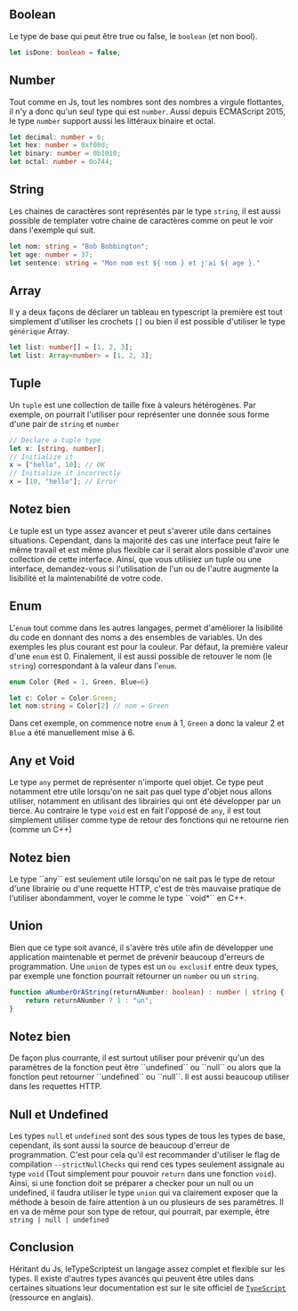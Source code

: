 ## Boolean

Le type de base qui peut être true ou false, le `boolean` (et non bool).

```Typescript
let isDone: boolean = false;
```

## Number

Tout comme en Js, tout les nombres sont des nombres a virgule flottantes, il n'y a donc qu'un seul type qui est `number`. Aussi depuis ECMAScript 2015, le type `number` support aussi les littéraux binaire et octal.

```Typescript
let decimal: number = 6;
let hex: number = 0xf00d;
let binary: number = 0b1010;
let octal: number = 0o744;
```

## String

Les chaines de caractères sont représentés par le type `string`, il est aussi possible de templater votre chaine de caractères comme on peut le voir dans l'exemple qui suit.
```TypeScript
let nom: string = "Bob Bobbington";
let age: number = 37;
let sentence: string = "Mon nom est ${ nom } et j'ai ${ age }."
```
## Array

Il y a deux façons de déclarer un tableau en typescript la première est tout simplement d'utiliser les crochets `[]` ou bien il est possible d'utiliser le type `générique` Array.
```TypeScript
let list: number[] = [1, 2, 3];
let list: Array<number> = [1, 2, 3];
```
## Tuple

Un `tuple` est une collection de taille fixe à valeurs hétérogènes. Par exemple, on pourrait l'utiliser pour représenter une donnée sous forme d'une pair de `string` et `number`

```TypeScript
// Declare a tuple type
let x: [string, number];
// Initialize it
x = ["hello", 10]; // OK
// Initialize it incorrectly
x = [10, "hello"]; // Error
```

<section class="panel warning">
  <div class="title">
    <h2><i class="fa fa-exclamation-circle"></i> Notez bien</h2>
  </div>
  <div class="content">
  <p>
    Le tuple est un type assez avancer et peut s'averer utile dans certaines situations. Cependant, dans la majorité des cas une interface peut faire le même travail et est même plus flexible car il serait alors possible d'avoir une collection de cette interface. Ainsi, que vous utilisiez un tuple ou une interface, demandez-vous si l'utilisation de l'un ou de l'autre augmente la lisibilité et la maintenabilité de votre code.
  </p>
  </div>
</section>

## Enum

L'`enum` tout comme dans les autres langages, permet d'améliorer la lisibilité du code en donnant des noms a des ensembles de variables. Un des exemples les plus courant est pour la couleur. Par défaut, la première valeur d'une `enum` est 0.
Finalement, il est aussi possible de retouver le nom (le `string`) correspondant à la valeur dans l'`enum`.
```TypeScript
enum Color {Red = 1, Green, Blue=6}

let c: Color = Color.Green;
let nom:string = Color[2] // nom = Green
```

Dans cet exemple, on commence notre `enum` à 1, ``Green`` a donc la valeur 2 et `Blue` a été manuellement mise à 6.

## Any et Void

Le type `any` permet de représenter n'importe quel objet. Ce type peut notamment etre utile lorsqu'on ne sait pas quel type d'objet nous allons utiliser, notamment en utilisant des librairies qui ont été développer par un tierce. 
Au contraire le type `void` est en fait l'opposé de `any`, il est tout simplement utiliser comme type de retour des fonctions qui ne retourne rien (comme un C++) 

<section class="panel warning">
  <div class="title">
    <h2><i class="fa fa-exclamation-circle"></i> Notez bien</h2>
  </div>
  <div class="content">
  <p>
    Le type ``any`` est seulement utile lorsqu'on ne sait pas le type de retour d'une librairie ou d'une requette HTTP, c'est de très mauvaise pratique de l'utiliser abondamment, voyer le comme le type ``void*`` en C++. 
  </p>
  </div>
</section>


## Union

Bien que ce type soit avancé, il s'avère très utile afin de développer une application maintenable et permet de prévenir beaucoup d'erreurs de programmation.
Une ``union`` de types est un ``ou exclusif`` entre deux types, par exemple une fonction pourrait retourner un `number` ou un `string`.

```TypeScript
function aNumberOrAString(returnANumber: boolean) : number | string {
    return returnANumber ? 1 : "un";
}
```

<section class="panel warning">
  <div class="title">
    <h2><i class="fa fa-exclamation-circle"></i> Notez bien</h2>
  </div>
  <div class="content">
  <p>
    De façon plus courrante, il est surtout utiliser pour prévenir qu'un des paramètres de la fonction peut être ``undefined`` ou ``null`` ou alors que la fonction peut retourner ``undefined`` ou ``null``. Il est aussi beaucoup utiliser dans les requettes HTTP.
  </p>
  </div>
</section>


## Null et Undefined

Les types `null` et `undefined` sont des sous types de tous les types de base, cependant, ils sont aussi la source de beaucoup d'erreur de programmation. C'est pour cela qu'il est recommander d'utiliser le flag de compilation `--strictNullChecks` qui rend ces types seulement assignale au type `void` (Tout simplement pour pouvoir ``return`` dans une fonction ``void``). Ainsi, si une fonction doit se préparer a checker pour un null ou un undefined, il faudra utiliser le type ``union`` qui va clairement exposer que la méthode à besoin de faire attention à un ou plusieurs de ses paramêtres. Il en va de même pour son type de retour, qui pourrait, par exemple, être `string | null | undefined`

## Conclusion

Héritant du Js, leTypeScriptest un langage assez complet et flexible sur les types. Il existe d'autres types avancés qui peuvent être utiles dans certaines situations leur documentation est sur le site officiel de [`TypeScript`](https://www.typescriptlang.org/docs/handbook/advanced-types.html) (ressource en anglais).